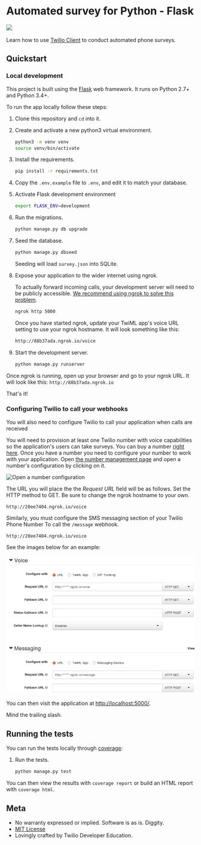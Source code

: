 # Automated survey for Python - Flask
![](https://github.com/TwilioDevEd/automated-survey-flask/workflows/Flask/badge.svg)

Learn how to use [Twilio Client](https://www.twilio.com/client) to conduct automated phone surveys.

## Quickstart

### Local development

This project is built using the [Flask](http://flask.pocoo.org/) web framework. It runs on Python 2.7+ and Python 3.4+.

To run the app locally follow these steps:

1. Clone this repository and `cd` into it.

1. Create and activate a new python3 virtual environment.

   ```bash
   python3 -m venv venv
   source venv/bin/activate
   ```

1. Install the requirements.

    ```bash
    pip install -r requirements.txt
    ```

1. Copy the `.env.example` file to `.env`, and edit it to match your database.

1. Activate Flask development environment
   
   ```bash
   export FLASK_ENV=development
   ```

1. Run the migrations.

    ```bash
    python manage.py db upgrade
    ```

1. Seed the database.

   ```bash
   python manage.py dbseed
   ```

   Seeding will load `survey.json` into SQLite.

1. Expose your application to the wider internet using ngrok.

    To actually forward incoming calls, your development server will need to be publicly accessible.
    [We recommend using ngrok to solve this problem](https://www.twilio.com/blog/2015/09/6-awesome-reasons-to-use-ngrok-when-testing-webhooks.html).

    ```bash
    ngrok http 5000
    ```

    Once you have started ngrok, update your TwiML app's voice URL setting to use your ngrok hostname.
    It will look something like this:

    ```bash
    http://88b37ada.ngrok.io/voice
    ```

1. Start the development server.

    ```bash
    python manage.py runserver
    ```

Once ngrok is running, open up your browser and go to your ngrok URL. It will
look like this: `http://88b37ada.ngrok.io`

That's it!

### Configuring Twilio to call your webhooks

You will also need to configure Twilio to call your application when
calls are received

You will need to provision at least one Twilio number with voice
capabilities so the application's users can take surveys. You can buy
a number
[right here](https://www.twilio.com/user/account/phone-numbers/search). Once
you have a number you need to configure your number to work with your
application. Open
[the number management page](https://www.twilio.com/user/account/phone-numbers/incoming)
and open a number's configuration by clicking on it.

![Open a number configuration](https://raw.github.com/TwilioDevEd/automated-survey-flask/master/images/number-conf.png)

The URL you will place the the *Request URL* field will be as follows. Set
the HTTP method to GET. Be sure to change the ngrok hostname to your own.

```
http://20ee7404.ngrok.io/voice
```

Similarly, you must configure the SMS messaging section of your Twilio Phone Number
To call the `/message` webhook.

```
http://20ee7404.ngrok.io/voice
```


See the images below for an example:

![Webhook Voice configuration](https://raw.githubusercontent.com/TwilioDevEd/automated-survey-flask/master/images/webhook-conf.png)

You can then visit the application at [http://localhost:5000/](http://localhost:5000/).

Mind the trailing slash.

## Running the tests

You can run the tests locally through [coverage](http://coverage.readthedocs.org/):

1. Run the tests.

    ```bash
    python manage.py test
    ```

You can then view the results with `coverage report` or build an HTML report with `coverage html`.

## Meta

* No warranty expressed or implied. Software is as is. Diggity.
* [MIT License](LICENSE)
* Lovingly crafted by Twilio Developer Education.
